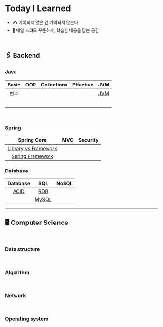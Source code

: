 # Today I Learned
- ✍️ 기록되지 않은 건 기억되지 않는다
- 🐢 매일 느려도 꾸준하게, 학습한 내용을 담는 공간

<br> 

## 🖇️ Backend

### Java 

| Basic | OOP | Collections | Effective | JVM |
|:---:|:---:|:---:|:---:|:---:|
|[변수](https://github.com/yerimsw/TIL/blob/main/Java/%EB%B3%80%EC%88%98.md)|  |  |  |[JVM](https://github.com/yerimsw/TIL/blob/main/Java/JVM.md)|
|  |  |  |  |  |
|  |  |  |  |  |
|  |  |  |  |  |
|  |  |  |  |  |
|  |  |  |  |  |
<br>

### Spring
| Spring Core | MVC | Security |
|:---:|:---:|:---:|
|[Library vs Framework](https://github.com/yerimsw/TIL/blob/main/Spring/Library%20vs%20Framework.md) |||
|[Spring Framework](https://github.com/yerimsw/TIL/blob/main/Spring/Spring%20Framework.md)|||

### Database

| Database | SQL | NoSQL |
|:---:|:---:|:---:|
|[ACID](https://github.com/yerimsw/TIL/blob/main/Database/ACID.md)|[RDB](https://github.com/yerimsw/TIL/blob/main/Database/RDB.md)|   |
|   |[MySQL](https://github.com/yerimsw/TIL/blob/main/Database/MySQL/SQL.md)|   |

***
## 🖥️ Computer Science

<br>

### Data structure

<br>

### Algorithm

<br>

### Network

<br>

### Operating system

